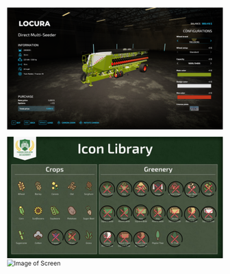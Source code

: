 ![Image of Screen](images/Screenshot%20(168).png?raw=true)

![Image of Screen](images/locura-mod-1.png?raw=true)
![Image of Screen](images/Slocura-mod-2.png?raw=true)
